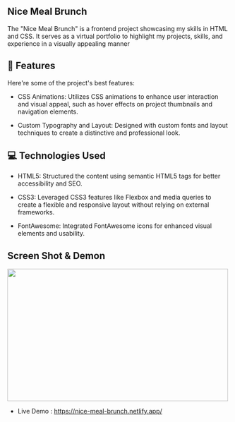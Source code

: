 <h2> Nice Meal Brunch </h2>

<p id="description">The "Nice Meal Brunch" is a frontend project showcasing my skills in HTML and CSS. It serves as a virtual portfolio to highlight my projects, skills, and experience in a visually appealing manner</p>


<h2>🧐 Features</h2>

Here're some of the project's best features:

* CSS Animations: Utilizes CSS animations to enhance user interaction and visual appeal, such as hover effects on project thumbnails and navigation elements.

* Custom Typography and Layout: Designed with custom fonts and layout techniques to create a distinctive and professional look.

<h2>💻 Technologies Used </h2>

* HTML5: Structured the content using semantic HTML5 tags for better accessibility and SEO.

* CSS3: Leveraged CSS3 features like Flexbox and media queries to create a flexible and responsive layout without relying on external frameworks.

* FontAwesome: Integrated FontAwesome icons for enhanced visual elements and usability.

<h2> Screen Shot & Demon </h2>

<img src = "https://github.com/Aniikr8/Nice-Meal-Website/assets/74367440/9cce84e8-86c9-4e72-9de7-c21777ca962e" width="500" height="300">


* Live Demo : <A href = "https://nice-meal-brunch.netlify.app/" > https://nice-meal-brunch.netlify.app/</a>
